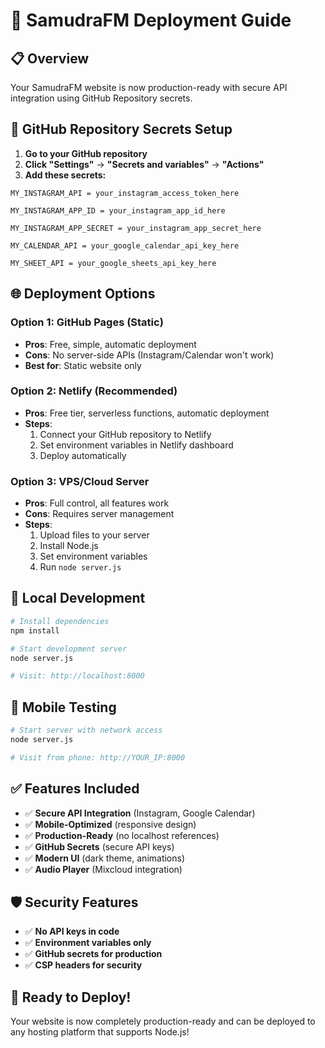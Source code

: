 # 🚀 SamudraFM Deployment Guide

## 📋 **Overview**

Your SamudraFM website is now production-ready with secure API integration using GitHub Repository secrets.

## 🔐 **GitHub Repository Secrets Setup**

1. **Go to your GitHub repository**
2. **Click "Settings"** → **"Secrets and variables"** → **"Actions"**
3. **Add these secrets:**

```
MY_INSTAGRAM_API = your_instagram_access_token_here

MY_INSTAGRAM_APP_ID = your_instagram_app_id_here

MY_INSTAGRAM_APP_SECRET = your_instagram_app_secret_here

MY_CALENDAR_API = your_google_calendar_api_key_here

MY_SHEET_API = your_google_sheets_api_key_here
```

## 🌐 **Deployment Options**

### **Option 1: GitHub Pages (Static)**
- **Pros**: Free, simple, automatic deployment
- **Cons**: No server-side APIs (Instagram/Calendar won't work)
- **Best for**: Static website only

### **Option 2: Netlify (Recommended)**
- **Pros**: Free tier, serverless functions, automatic deployment
- **Steps**:
  1. Connect your GitHub repository to Netlify
  2. Set environment variables in Netlify dashboard
  3. Deploy automatically

### **Option 3: VPS/Cloud Server**
- **Pros**: Full control, all features work
- **Cons**: Requires server management
- **Steps**:
  1. Upload files to your server
  2. Install Node.js
  3. Set environment variables
  4. Run `node server.js`

## 🔧 **Local Development**

```bash
# Install dependencies
npm install

# Start development server
node server.js

# Visit: http://localhost:8000
```

## 📱 **Mobile Testing**

```bash
# Start server with network access
node server.js

# Visit from phone: http://YOUR_IP:8000
```

## ✅ **Features Included**

- ✅ **Secure API Integration** (Instagram, Google Calendar)
- ✅ **Mobile-Optimized** (responsive design)
- ✅ **Production-Ready** (no localhost references)
- ✅ **GitHub Secrets** (secure API keys)
- ✅ **Modern UI** (dark theme, animations)
- ✅ **Audio Player** (Mixcloud integration)

## 🛡️ **Security Features**

- ✅ **No API keys in code**
- ✅ **Environment variables only**
- ✅ **GitHub secrets for production**
- ✅ **CSP headers for security**

## 🚀 **Ready to Deploy!**

Your website is now completely production-ready and can be deployed to any hosting platform that supports Node.js!
